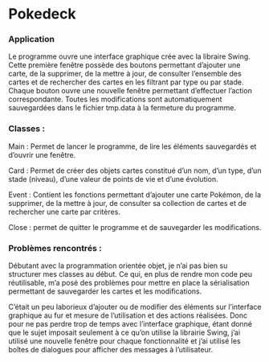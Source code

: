<h1>Pokedeck</h1>

<h3>Application</h3>
<p>Le programme ouvre une interface graphique crée avec la libraire Swing. Cette première fenêtre possède des boutons permettant 
d’ajouter une carte, de la supprimer, de la mettre à jour, de consulter l’ensemble des cartes et de rechercher des cartes en les 
filtrant par type ou par stade. Chaque bouton ouvre une nouvelle fenêtre permettant d’effectuer l’action correspondante. 
Toutes les modifications sont automatiquement sauvegardées dans le fichier tmp.data à la fermeture du programme.</p>

<h3>Classes :</h3>
<p>Main : Permet de lancer le programme, de lire les éléments sauvegardés et d’ouvrir une fenêtre.</p>
<p>Card : Permet de créer des objets cartes constitué d’un nom, d’un type, d’un stade (niveau), d’une valeur de points de vie 
et d’une évolution. </p>
<p>Event : Contient les fonctions permettant d’ajouter une carte Pokémon, de la supprimer, de la mettre à jour, 
de consulter sa collection de cartes et de rechercher une carte par critères.</p>
<p>Close : permet de quitter le programme et de sauvegarder les modifications.</p>

<h3>Problèmes rencontrés :</h3>
<p>Débutant avec la programmation orientée objet, je n’ai pas bien su structurer mes classes au début. Ce qui, en plus de rendre mon code peu réutilisable, m’a posé des problèmes pour mettre en place la sérialisation permettant de sauvegarder les cartes et les modifications.</p>
<p>C’était un peu laborieux d’ajouter ou de modifier des éléments sur l’interface graphique au fur et mesure de l’utilisation et des actions réalisées. Donc pour ne pas perdre trop de temps avec l’interface graphique, étant donné que le sujet imposait seulement à ce qu’on utilise la librairie Swing, j’ai utilisé une nouvelle fenêtre pour chaque fonctionnalité et j’ai utilisé les boîtes de dialogues pour afficher des messages à l’utilisateur.</p>






